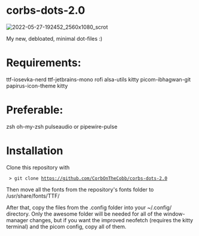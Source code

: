 # corbs-dots-2.0
![2022-05-27-192452_2560x1080_scrot](https://user-images.githubusercontent.com/98620032/170802416-65f8e7b9-d701-40e7-ae30-c654c2e027b0.png)

My new, debloated, minimal dot-files :)

# Requirements:
ttf-iosevka-nerd ttf-jetbrains-mono rofi alsa-utils kitty picom-ibhagwan-git papirus-icon-theme kitty

# Preferable:
zsh oh-my-zsh pulseaudio or pipewire-pulse

# Installation
Clone this repository with

<code> > git clone https://github.com/CorbOnTheCobb/corbs-dots-2.0 </code> 

Then move all the fonts from the repository's fonts folder to /usr/share/fonts/TTF/

After that, copy the files from the .config folder into your ~/.config/ directory. Only the awesome folder will be needed for all of the window-manager changes, but if you want the improved neofetch (requires the kitty terminal) and the picom config, copy all of them.
